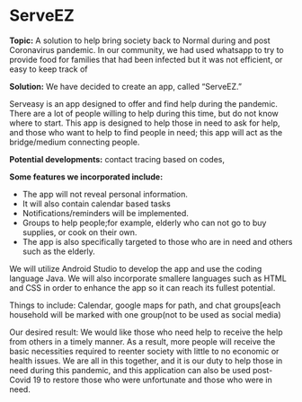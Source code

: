 # ServeEZ
**Topic:** A solution to help bring society back to Normal during and post Coronavirus pandemic. In our community, we had used whatsapp to try to provide food for families that had been infected but it was not efficient, or easy to keep track of

**Solution:** 
We have decided to create an app, called “ServeEZ.” 

Serveasy is an app designed to offer and find help during the pandemic. 
There are a lot of people willing to  help during this time, but do not know where to start. 
This app is designed to help those in need to ask for help, and those who want to help to find people in need; this app will act as the bridge/medium connecting people. 

**Potential developments:** contact tracing based on codes, 

**Some features we incorporated include:**
* The app will not reveal personal information.
* It will also contain calendar based tasks
* Notifications/reminders will be implemented.
* Groups to help people;for example, elderly who can not go to buy supplies, or cook on their own.
* The app is also specifically targeted to those who are in need and others such as the elderly.


We will utilize Android Studio to develop the app and use the coding language Java. We will also incorporate smallere languages such as HTML and CSS in order to enhance the app so it can reach its fullest potential. 

Things to include: Calendar, google maps for path, and chat groups[each household will be marked with one group(not to be used as social media)


Our desired result: We would like those who need help to receive the help from others in a timely manner. As a result, more people will receive the basic necessities required to reenter society with little to no economic or health issues. We are all in this together, and it is our duty to help those in need during this pandemic, and this application can also be used post-Covid 19 to restore those who were unfortunate and those who were in need. 
